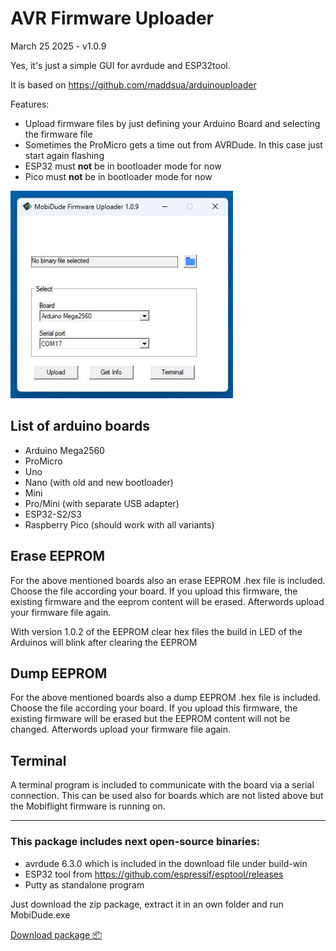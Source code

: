 # AVR Firmware Uploader

March 25 2025 - v1.0.9

Yes, it's just a simple GUI for avrdude and ESP32tool.

It is based on https://github.com/maddsua/arduinouploader

Features:
- Upload firmware files by just defining your Arduino Board and selecting the firmware file
- Sometimes the ProMicro gets a time out from AVRDude. In this case just start again flashing
- ESP32 must **not** be in bootloader mode for now
- Pico must **not** be in bootloader mode for now

<img src="info/interface-109.jpg" width="356"/>


## List of arduino boards

- Arduino Mega2560
- ProMicro
- Uno
- Nano (with old and new bootloader)
- Mini
- Pro/Mini (with separate USB adapter)
- ESP32-S2/S3
- Raspberry Pico (should work with all variants)

## Erase EEPROM

For the above mentioned boards also an erase EEPROM .hex file is included.
Choose the file according your board.
If you upload this firmware, the existing firmware and the eeprom content will be erased.
Afterwords upload your firmware file again.

With version 1.0.2 of the EEPROM clear hex files the build in LED of the Arduinos will blink after clearing the EEPROM

## Dump EEPROM

For the above mentioned boards also a dump EEPROM .hex file is included.
Choose the file according your board.
If you upload this firmware, the existing firmware will be erased but the EEPROM content will not be changed.
Afterwords upload your firmware file again.

## Terminal

A terminal program is included to communicate with the board via a serial connection. This can be used also for boards which are not listed above but the Mobiflight firmware is running on.

---

### This package includes next open-source binaries:

 - avrdude 6.3.0 which is included in the download file under build-win
 - ESP32 tool from https://github.com/espressif/esptool/releases
 - Putty as standalone program

Just download the zip package, extract it in an own folder and run MobiDude.exe


[Download package 📦](https://github.com/elral/MobiDude/releases/download/1.0.9/MobiDude-1.0.9.zip)
